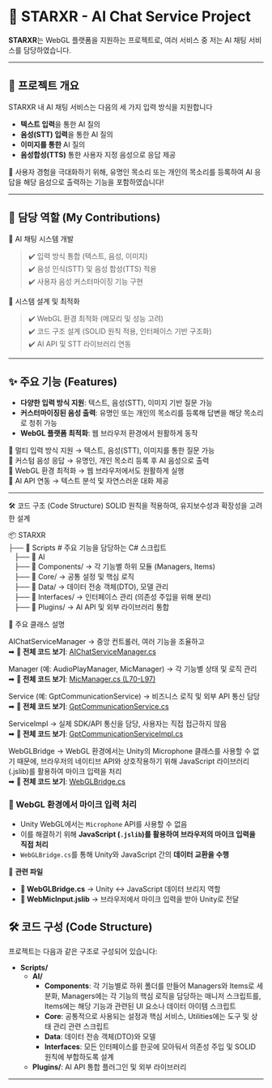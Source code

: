 # 🌟 STARXR - AI Chat Service Project

**STARXR**는 WebGL 플랫폼을 지원하는 프로젝트로, 여러 서비스 중 저는 AI 채팅 서비스를 담당하였습니다.

---

## 📝 프로젝트 개요
STARXR 내 AI 채팅 서비스는 다음의 세 가지 입력 방식을 지원합니다
- **텍스트 입력**을 통한 AI 질의
- **음성(STT) 입력**을 통한 AI 질의
- **이미지를 통한** AI 질의
- **음성합성(TTS)** 통한 사용자 지정 음성으로 응답 제공

🎯 사용자 경험을 극대화하기 위해, 유명인 목소리 또는 개인의 목소리를 등록하여 AI 응답을 해당 음성으로 출력하는 기능을 포함하였습니다! 

---

## 🚀 담당 역할 (My Contributions)

🔹 AI 채팅 시스템 개발<br>
> ✔️ 입력 방식 통합 (텍스트, 음성, 이미지)<br>
✔️ 음성 인식(STT) 및 음성 합성(TTS) 적용<br>
✔️ 사용자 음성 커스터마이징 기능 구현<br>

🔹 시스템 설계 및 최적화<br>
> ✔️ WebGL 환경 최적화 (메모리 및 성능 고려)<br>
✔️ 코드 구조 설계 (SOLID 원칙 적용, 인터페이스 기반 구조화)<br>
✔️ AI API 및 STT 라이브러리 연동<br>

---

## ✨ 주요 기능 (Features)
- **다양한 입력 방식 지원**: 텍스트, 음성(STT), 이미지 기반 질문 가능
- **커스터마이징된 음성 출력**: 유명인 또는 개인의 목소리를 등록해 답변을 해당 목소리로 청취 가능
- **WebGL 플랫폼 최적화**: 웹 브라우저 환경에서 원활하게 동작

🔹 멀티 입력 방식 지원 → 텍스트, 음성(STT), 이미지를 통한 질문 가능 <br>
🔹 커스텀 음성 응답 → 유명인, 개인 목소리 등록 후 AI 음성으로 출력 <br>
🔹 WebGL 환경 최적화 → 웹 브라우저에서도 원활하게 실행 <br>
🔹 AI API 연동 → 텍스트 분석 및 자연스러운 대화 제공 <br>

---
🛠️ 코드 구조 (Code Structure)
SOLID 원칙을 적용하여, 유지보수성과 확장성을 고려한 설계

📦 STARXR <br>
├── 📁 Scripts # 주요 기능을 담당하는 C# 스크립트 <br>
  &nbsp;&nbsp;&nbsp;├── 📁 AI <br>
  &nbsp;&nbsp;&nbsp;├── 📁 Components/ → 각 기능별 하위 모듈 (Managers, Items) <br> 
  &nbsp;&nbsp;&nbsp;├── 📁 Core/ → 공통 설정 및 핵심 로직 <br> 
  &nbsp;&nbsp;&nbsp;├── 📁 Data/ → 데이터 전송 객체(DTO), 모델 관리 <br> 
  &nbsp;&nbsp;&nbsp;├── 📁 Interfaces/ → 인터페이스 관리 (의존성 주입을 위해 분리) <br> 
  &nbsp;&nbsp;&nbsp;├── 📁 Plugins/ → AI API 및 외부 라이브러리 통합 <br>

  
📌 주요 클래스 설명

AIChatServiceManager → 중앙 컨트롤러, 여러 기능을 조율하고 <br>
➡ **📂 전체 코드 보기**: [AIChatServiceManager.cs](https://github.com/kalstjd96/StarXR/blob/main/Components/Chat/AIChatServiceManager.cs)
<br>

Manager (예: AudioPlayManager, MicManager) → 각 기능별 상태 및 로직 관리 <br>
➡ **📂 전체 코드 보기**: [MicManager.cs (L70-L97)](https://github.com/kalstjd96/StarXR/blob/main/Components/Microphone/MicManager.cs#L70-L97)
<br>

Service (예: GptCommunicationService) → 비즈니스 로직 및 외부 API 통신 담당 <br>
➡ **📂 전체 코드 보기**: [GptCommunicationService.cs](https://github.com/kalstjd96/StarXR/blob/main/Services/GptCommunicationService.cs)
<br>

ServiceImpl → 실제 SDK/API 통신을 담당, 사용자는 직접 접근하지 않음 <br>
➡ **📂 전체 코드 보기**: [GptCommunicationServiceImpl.cs](https://github.com/kalstjd96/StarXR/blob/main/Services/GptCommunicationServiceImpl.cs)
<br>

WebGLBridge  → WebGL 환경에서는 Unity의 Microphone 클래스를 사용할 수 없기 때문에, 브라우저의 네이티브 API와 상호작용하기 위해 JavaScript 라이브러리(.jslib)를 활용하여 마이크 입력을 처리  <br>
➡ **📂 전체 코드 보기**: [WebGLBridge.cs](https://github.com/kalstjd96/StarXR/blob/main/Core/WebGLBridge.cs)
<br>

### 🎤 WebGL 환경에서 마이크 입력 처리  
- Unity WebGL에서는 `Microphone` API를 사용할 수 없음  
- 이를 해결하기 위해 **JavaScript (`.jslib`)를 활용하여 브라우저의 마이크 입력을 직접 처리**  
- `WebGLBridge.cs`를 통해 Unity와 JavaScript 간의 **데이터 교환을 수행**  

📂 **관련 파일**
- **📄 WebGLBridge.cs** → Unity ↔ JavaScript 데이터 브리지 역할
- **📄 WebMicInput.jslib** → 브라우저에서 마이크 입력을 받아 Unity로 전달





## 🛠️ 코드 구성 (Code Structure)
프로젝트는 다음과 같은 구조로 구성되어 있습니다:
- **Scripts/**
  - **AI/**  
    - **Components**: 각 기능별로 하위 폴더를 만들어 Managers와 Items로 세분화, Managers에는 각 기능의 핵심 로직을 담당하는 매니저 스크립트를, Items에는 해당 기능과 관련된 UI 요소나 데이터 아이템 스크립트
    - **Core**: 공통적으로 사용되는 설정과 핵심 서비스, Utilities에는 도구 및 상태 관리 관련 스크립트
    - **Data**: 데이터 전송 객체(DTO)와 모델
    - **Interfaces**: 모든 인터페이스를 한곳에 모아둬서 의존성 주입 및 SOLID 원칙에 부합하도록 설계
  - **Plugins/**: AI API 통합 플러그인 및 외부 라이브러리

---
